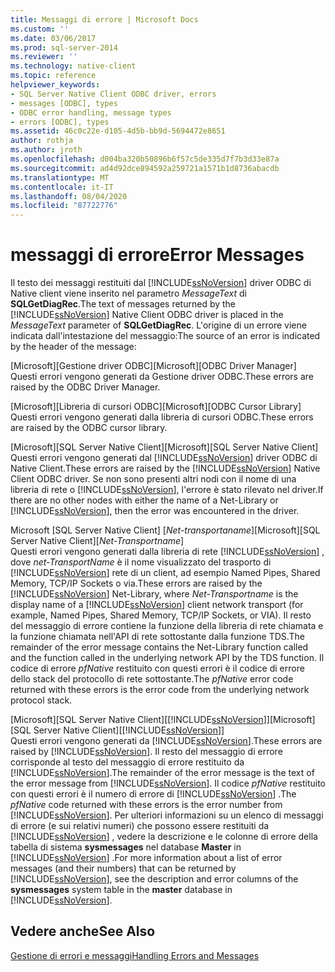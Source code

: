 ```yaml
---
title: Messaggi di errore | Microsoft Docs
ms.custom: ''
ms.date: 03/06/2017
ms.prod: sql-server-2014
ms.reviewer: ''
ms.technology: native-client
ms.topic: reference
helpviewer_keywords:
- SQL Server Native Client ODBC driver, errors
- messages [ODBC], types
- ODBC error handling, message types
- errors [ODBC], types
ms.assetid: 46c0c22e-d105-4d5b-bb9d-5694472e8651
author: rothja
ms.author: jroth
ms.openlocfilehash: d004ba320b50896b6f57c5de335d7f7b3d33e87a
ms.sourcegitcommit: ad4d92dce894592a259721a1571b1d8736abacdb
ms.translationtype: MT
ms.contentlocale: it-IT
ms.lasthandoff: 08/04/2020
ms.locfileid: "87722776"
---
```

# <a name="error-messages"></a><span data-ttu-id="a0145-102">messaggi di errore</span><span class="sxs-lookup"><span data-stu-id="a0145-102">Error Messages</span></span>
  <span data-ttu-id="a0145-103">Il testo dei messaggi restituiti dal [!INCLUDE[ssNoVersion](../../includes/ssnoversion-md.md)] driver ODBC di Native client viene inserito nel parametro *MessageText* di **SQLGetDiagRec**.</span><span class="sxs-lookup"><span data-stu-id="a0145-103">The text of messages returned by the [!INCLUDE[ssNoVersion](../../includes/ssnoversion-md.md)] Native Client ODBC driver is placed in the *MessageText* parameter of **SQLGetDiagRec**.</span></span> <span data-ttu-id="a0145-104">L'origine di un errore viene indicata dall'intestazione del messaggio:</span><span class="sxs-lookup"><span data-stu-id="a0145-104">The source of an error is indicated by the header of the message:</span></span>  
  
 <span data-ttu-id="a0145-105">[Microsoft][Gestione driver ODBC]</span><span class="sxs-lookup"><span data-stu-id="a0145-105">[Microsoft][ODBC Driver Manager]</span></span>  
 <span data-ttu-id="a0145-106">Questi errori vengono generati da Gestione driver ODBC.</span><span class="sxs-lookup"><span data-stu-id="a0145-106">These errors are raised by the ODBC Driver Manager.</span></span>  
  
 <span data-ttu-id="a0145-107">[Microsoft][Libreria di cursori ODBC]</span><span class="sxs-lookup"><span data-stu-id="a0145-107">[Microsoft][ODBC Cursor Library]</span></span>  
 <span data-ttu-id="a0145-108">Questi errori vengono generati dalla libreria di cursori ODBC.</span><span class="sxs-lookup"><span data-stu-id="a0145-108">These errors are raised by the ODBC cursor library.</span></span>  
  
 <span data-ttu-id="a0145-109">[Microsoft][SQL Server Native Client]</span><span class="sxs-lookup"><span data-stu-id="a0145-109">[Microsoft][SQL Server Native Client]</span></span>  
 <span data-ttu-id="a0145-110">Questi errori vengono generati dal [!INCLUDE[ssNoVersion](../../includes/ssnoversion-md.md)] driver ODBC di Native Client.</span><span class="sxs-lookup"><span data-stu-id="a0145-110">These errors are raised by the [!INCLUDE[ssNoVersion](../../includes/ssnoversion-md.md)] Native Client ODBC driver.</span></span> <span data-ttu-id="a0145-111">Se non sono presenti altri nodi con il nome di una libreria di rete o [!INCLUDE[ssNoVersion](../../includes/ssnoversion-md.md)], l'errore è stato rilevato nel driver.</span><span class="sxs-lookup"><span data-stu-id="a0145-111">If there are no other nodes with either the name of a Net-Library or [!INCLUDE[ssNoVersion](../../includes/ssnoversion-md.md)], then the error was encountered in the driver.</span></span>  
  
 <span data-ttu-id="a0145-112">Microsoft [SQL Server Native Client] [*Net-transportaname*]</span><span class="sxs-lookup"><span data-stu-id="a0145-112">[Microsoft][SQL Server Native Client][*Net-Transportname*]</span></span>  
 <span data-ttu-id="a0145-113">Questi errori vengono generati dalla libreria di rete [!INCLUDE[ssNoVersion](../../includes/ssnoversion-md.md)] , dove *net-TransportName* è il nome visualizzato del trasporto di [!INCLUDE[ssNoVersion](../../includes/ssnoversion-md.md)] rete di un client, ad esempio Named Pipes, Shared Memory, TCP/IP Sockets o via.</span><span class="sxs-lookup"><span data-stu-id="a0145-113">These errors are raised by the [!INCLUDE[ssNoVersion](../../includes/ssnoversion-md.md)] Net-Library, where *Net-Transportname* is the display name of a [!INCLUDE[ssNoVersion](../../includes/ssnoversion-md.md)] client network transport (for example, Named Pipes, Shared Memory, TCP/IP Sockets, or VIA).</span></span> <span data-ttu-id="a0145-114">Il resto del messaggio di errore contiene la funzione della libreria di rete chiamata e la funzione chiamata nell'API di rete sottostante dalla funzione TDS.</span><span class="sxs-lookup"><span data-stu-id="a0145-114">The remainder of the error message contains the Net-Library function called and the function called in the underlying network API by the TDS function.</span></span> <span data-ttu-id="a0145-115">Il codice di errore *pfNative* restituito con questi errori è il codice di errore dello stack del protocollo di rete sottostante.</span><span class="sxs-lookup"><span data-stu-id="a0145-115">The *pfNative* error code returned with these errors is the error code from the underlying network protocol stack.</span></span>  
  
 <span data-ttu-id="a0145-116">[Microsoft][SQL Server Native Client][[!INCLUDE[ssNoVersion](../../includes/ssnoversion-md.md)]]</span><span class="sxs-lookup"><span data-stu-id="a0145-116">[Microsoft][SQL Server Native Client][[!INCLUDE[ssNoVersion](../../includes/ssnoversion-md.md)]]</span></span>  
 <span data-ttu-id="a0145-117">Questi errori vengono generati da [!INCLUDE[ssNoVersion](../../includes/ssnoversion-md.md)].</span><span class="sxs-lookup"><span data-stu-id="a0145-117">These errors are raised by [!INCLUDE[ssNoVersion](../../includes/ssnoversion-md.md)].</span></span> <span data-ttu-id="a0145-118">Il resto del messaggio di errore corrisponde al testo del messaggio di errore restituito da [!INCLUDE[ssNoVersion](../../includes/ssnoversion-md.md)].</span><span class="sxs-lookup"><span data-stu-id="a0145-118">The remainder of the error message is the text of the error message from [!INCLUDE[ssNoVersion](../../includes/ssnoversion-md.md)].</span></span> <span data-ttu-id="a0145-119">Il codice *pfNative* restituito con questi errori è il numero di errore di [!INCLUDE[ssNoVersion](../../includes/ssnoversion-md.md)] .</span><span class="sxs-lookup"><span data-stu-id="a0145-119">The *pfNative* code returned with these errors is the error number from [!INCLUDE[ssNoVersion](../../includes/ssnoversion-md.md)].</span></span> <span data-ttu-id="a0145-120">Per ulteriori informazioni su un elenco di messaggi di errore (e sui relativi numeri) che possono essere restituiti da [!INCLUDE[ssNoVersion](../../includes/ssnoversion-md.md)] , vedere la descrizione e le colonne di errore della tabella di sistema **sysmessages** nel database **Master** in [!INCLUDE[ssNoVersion](../../includes/ssnoversion-md.md)] .</span><span class="sxs-lookup"><span data-stu-id="a0145-120">For more information about a list of error messages (and their numbers) that can be returned by [!INCLUDE[ssNoVersion](../../includes/ssnoversion-md.md)], see the description and error columns of the **sysmessages** system table in the **master** database in [!INCLUDE[ssNoVersion](../../includes/ssnoversion-md.md)].</span></span>  
  
## <a name="see-also"></a><span data-ttu-id="a0145-121">Vedere anche</span><span class="sxs-lookup"><span data-stu-id="a0145-121">See Also</span></span>  
 [<span data-ttu-id="a0145-122">Gestione di errori e messaggi</span><span class="sxs-lookup"><span data-stu-id="a0145-122">Handling Errors and Messages</span></span>](handling-errors-and-messages.md)  
  
  
